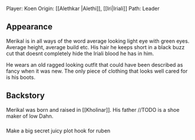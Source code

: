 Player: Koen
Origin: [[Alethkar |Alethi]], [[Iri|Iriali]]
Path: Leader
## Appearance
Merikal is in all ways of the word average looking light eye with green eyes.
Average height, average build etc.
His hair he keeps short in a black buzz cut that doesnt completely hide the Iriali blood he has in him.

He wears an old ragged looking outfit that could have been described as fancy when it was new. The only piece of clothing that looks well cared for is his boots.
## Backstory

Merikal was born and raised in [[Kholinar]].
His father //TODO is a shoe maker of low Dahn.




###
Make a big secret juicy plot hook for ruben
